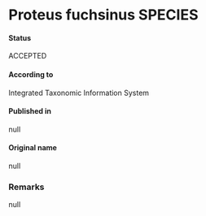Proteus fuchsinus SPECIES
=======

#### Status
ACCEPTED

#### According to
Integrated Taxonomic Information System

#### Published in
null

#### Original name
null

### Remarks
null